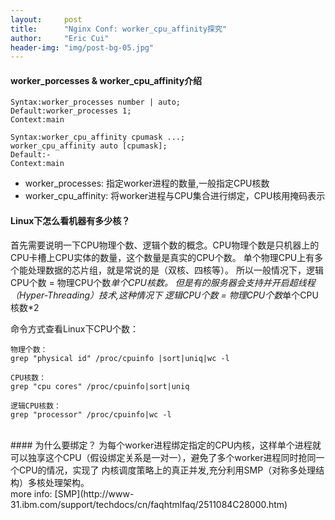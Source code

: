 ```yaml
---
layout:     post
title:      "Nginx Conf: worker_cpu_affinity探究"
author:     "Eric Cui"
header-img: "img/post-bg-05.jpg"
---
```

#### worker_porcesses & worker_cpu_affinity介绍
```
Syntax:worker_processes number | auto;
Default:worker_processes 1;
Context:main

Syntax:worker_cpu_affinity cpumask ...;
worker_cpu_affinity auto [cpumask];
Default:-
Context:main
```
* worker_processes: 指定worker进程的数量,一般指定CPU核数
* worker_cpu_affinity: 将worker进程与CPU集合进行绑定，CPU核用掩码表示

#### Linux下怎么看机器有多少核？

首先需要说明一下CPU物理个数、逻辑个数的概念。CPU物理个数是只机器上的CPU卡槽上CPU实体的数量，这个数量是真实的CPU个数。
单个物理CPU上有多个能处理数据的芯片组，就是常说的是（双核、四核等）。
所以一般情况下，逻辑CPU个数 = 物理CPU个数*单个CPU核数。
但是有的服务器会支持并开启超线程（Hyper-Threading）技术,这种情况下 逻辑CPU个数 = 物理CPU个数*单个CPU核数*2

命令方式查看Linux下CPU个数：
```
物理个数：
grep "physical id" /proc/cpuinfo |sort|uniq|wc -l

CPU核数：
grep "cpu cores" /proc/cpuinfo|sort|uniq

逻辑CPU核数：
grep "processor" /proc/cpuinfo|wc -l
```
<br/>
#### 为什么要绑定？
为每个worker进程绑定指定的CPU内核，这样单个进程就可以独享这个CPU（假设绑定关系是一对一），避免了多个worker进程同时抢同一个CPU的情况，实现了
内核调度策略上的真正并发,充分利用SMP（对称多处理结构）多核处理架构。<br/>
more info: [SMP](http://www-31.ibm.com/support/techdocs/cn/faqhtmlfaq/2511084C28000.htm)

